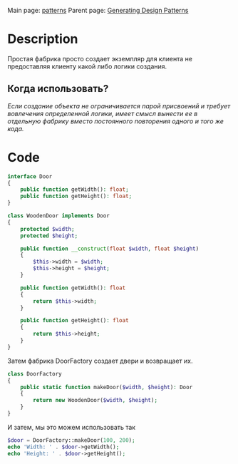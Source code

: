 Main page: [patterns](Patterns.md)
Parent page: [Generating Design Patterns](GeneratingDesignPatterns.md)
# Description

Простая фабрика просто создает экземпляр для клиента не предоставляя клиенту какой либо логики создания.

## Когда использовать?

_Если создание объекта не ограничивается парой присвоений и требует вовлечения определенной логики, имеет смысл вынести ее в отдельную фабрику вместо постоянного повторения одного и того же кода._


# Code
```php
interface Door
{
    public function getWidth(): float;
    public function getHeight(): float;
}

class WoodenDoor implements Door
{
    protected $width;
    protected $height;

    public function __construct(float $width, float $height)
    {
        $this->width = $width;
        $this->height = $height;
    }

    public function getWidth(): float
    {
        return $this->width;
    }

    public function getHeight(): float
    {
        return $this->height;
    }
}
```

Затем фабрика DoorFactory создает двери и возвращает их.
```php
class DoorFactory
{
    public static function makeDoor($width, $height): Door
    {
        return new WoodenDoor($width, $height);
    }
}
```
И затем, мы это можем использовать так
```php
$door = DoorFactory::makeDoor(100, 200);
echo 'Width: ' . $door->getWidth();
echo 'Height: ' . $door->getHeight();
```


